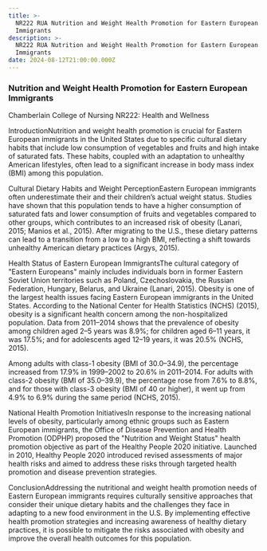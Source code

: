 ```yaml
---
title: >-
  NR222 RUA Nutrition and Weight Health Promotion for Eastern European
  Immigrants
description: >-
  NR222 RUA Nutrition and Weight Health Promotion for Eastern European
  Immigrants
date: 2024-08-12T21:00:00.000Z
---
```


### Nutrition and Weight Health Promotion for Eastern European Immigrants

Chamberlain College of Nursing NR222: Health and Wellness

IntroductionNutrition and weight health promotion is crucial for Eastern European immigrants in the United States due to specific cultural dietary habits that include low consumption of vegetables and fruits and high intake of saturated fats. These habits, coupled with an adaptation to unhealthy American lifestyles, often lead to a significant increase in body mass index (BMI) among this population.

Cultural Dietary Habits and Weight PerceptionEastern European immigrants often underestimate their and their children’s actual weight status. Studies have shown that this population tends to have a higher consumption of saturated fats and lower consumption of fruits and vegetables compared to other groups, which contributes to an increased risk of obesity (Lanari, 2015; Manios et al., 2015). After migrating to the U.S., these dietary patterns can lead to a transition from a low to a high BMI, reflecting a shift towards unhealthy American dietary practices (Argys, 2015).

Health Status of Eastern European ImmigrantsThe cultural category of "Eastern Europeans" mainly includes individuals born in former Eastern Soviet Union territories such as Poland, Czechoslovakia, the Russian Federation, Hungary, Belarus, and Ukraine (Lanari, 2015). Obesity is one of the largest health issues facing Eastern European immigrants in the United States. According to the National Center for Health Statistics (NCHS) (2015), obesity is a significant health concern among the non-hospitalized population. Data from 2011–2014 shows that the prevalence of obesity among children aged 2–5 years was 8.9%; for children aged 6–11 years, it was 17.5%; and for adolescents aged 12–19 years, it was 20.5% (NCHS, 2015).

Among adults with class-1 obesity (BMI of 30.0–34.9), the percentage increased from 17.9% in 1999–2002 to 20.6% in 2011–2014. For adults with class-2 obesity (BMI of 35.0–39.9), the percentage rose from 7.6% to 8.8%, and for those with class-3 obesity (BMI of 40 or higher), it went up from 4.9% to 6.9% during the same period (NCHS, 2015).

National Health Promotion InitiativesIn response to the increasing national levels of obesity, particularly among ethnic groups such as Eastern European immigrants, the Office of Disease Prevention and Health Promotion (ODPHP) proposed the "Nutrition and Weight Status" health promotion objective as part of the Healthy People 2020 initiative. Launched in 2010, Healthy People 2020 introduced revised assessments of major health risks and aimed to address these risks through targeted health promotion and disease prevention strategies.

ConclusionAddressing the nutritional and weight health promotion needs of Eastern European immigrants requires culturally sensitive approaches that consider their unique dietary habits and the challenges they face in adapting to a new food environment in the U.S. By implementing effective health promotion strategies and increasing awareness of healthy dietary practices, it is possible to mitigate the risks associated with obesity and improve the overall health outcomes for this population.
